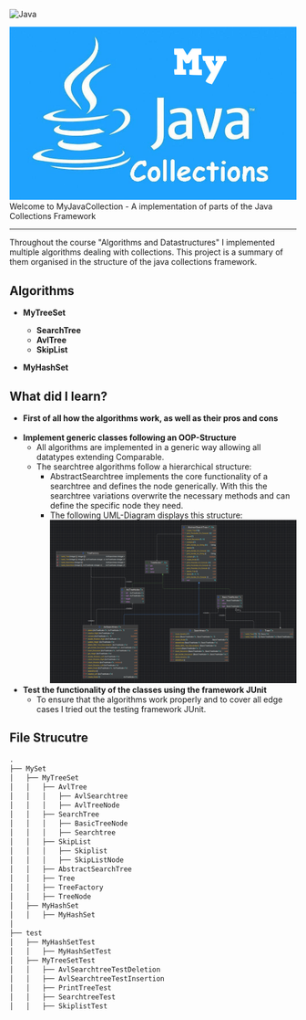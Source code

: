 ![Java](https://img.shields.io/badge/java-%23ED8B00.svg?style=for-the-badge&logo=openjdk&logoColor=white)<br/>

![Searchtree UML](/images/mycollections.jpg)<br/>
Welcome to MyJavaCollection - A implementation of parts of the Java Collections Framework

---

Throughout the course "Algorithms and Datastructures" I implemented multiple algorithms dealing with collections.
This project is a summary of them organised in the structure of the java collections framework.

## Algorithms
* **MyTreeSet**<br/>
  * **SearchTree**<br/>
  * **AvlTree**<br/>
  * **SkipList**<br/>

* **MyHashSet**<br/>

## What did I learn?
* **First of all how the algorithms work, as well as their pros and cons**<br/><br/>
* **Implement generic classes following an OOP-Structure**<br/>
  * All algorithms are implemented in a generic way allowing all datatypes extending Comparable. <br/>
  * The searchtree algorithms follow a hierarchical structure:
    * AbstractSearchtree implements the core functionality of a searchtree and defines the node generically.
      With this the searchtree variations overwrite the necessary methods and can define the specific node they need.<br/>
    * The following UML-Diagram displays this structure:<br/>
  ![Searchtree UML-Diagram](/images/trees.png)
* **Test the functionality of the classes using the framework JUnit**<br/>
  * To ensure that the algorithms work properly and to cover all edge cases I tried out the testing framework JUnit.
  
## File Strucutre
```
.
├── MySet
│   ├── MyTreeSet
│   │   ├── AvlTree
│   │   │   ├── AvlSearchtree
│   │   │   ├── AvlTreeNode
│   │   ├── SearchTree
│   │   │   ├── BasicTreeNode
│   │   │   ├── Searchtree
│   │   ├── SkipList
│   │   │   ├── Skiplist
│   │   │   ├── SkipListNode
│   │   ├── AbstractSearchTree
│   │   ├── Tree
│   │   ├── TreeFactory
│   │   ├── TreeNode
│   ├── MyHashSet
│   │   ├── MyHashSet
│
├── test
│   ├── MyHashSetTest
│   │   ├── MyHashSetTest
│   ├── MyTreeSetTest
│   │   ├── AvlSearchtreeTestDeletion
│   │   ├── AvlSearchtreeTestInsertion
│   │   ├── PrintTreeTest
│   │   ├── SearchtreeTest
│   │   ├── SkiplistTest
```
